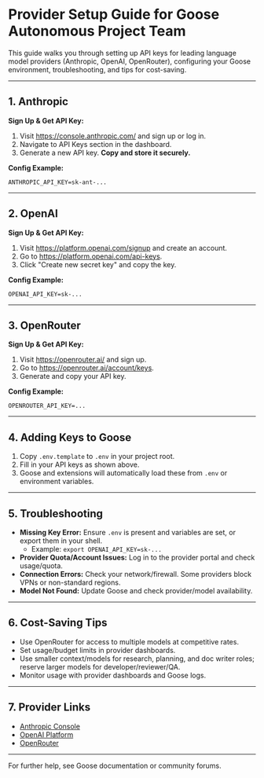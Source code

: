 # Provider Setup Guide for Goose Autonomous Project Team

This guide walks you through setting up API keys for leading language model providers (Anthropic, OpenAI, OpenRouter), configuring your Goose environment, troubleshooting, and tips for cost-saving.

---

## 1. Anthropic

**Sign Up & Get API Key:**
1. Visit https://console.anthropic.com/ and sign up or log in.
2. Navigate to API Keys section in the dashboard.
3. Generate a new API key. **Copy and store it securely.**

**Config Example:**
```
ANTHROPIC_API_KEY=sk-ant-...
```

---

## 2. OpenAI

**Sign Up & Get API Key:**
1. Visit https://platform.openai.com/signup and create an account.
2. Go to https://platform.openai.com/api-keys.
3. Click "Create new secret key" and copy the key.

**Config Example:**
```
OPENAI_API_KEY=sk-...
```

---

## 3. OpenRouter

**Sign Up & Get API Key:**
1. Visit https://openrouter.ai/ and sign up.
2. Go to https://openrouter.ai/account/keys.
3. Generate and copy your API key.

**Config Example:**
```
OPENROUTER_API_KEY=... 
```

---

## 4. Adding Keys to Goose

1. Copy `.env.template` to `.env` in your project root.
2. Fill in your API keys as shown above.
3. Goose and extensions will automatically load these from `.env` or environment variables.

---

## 5. Troubleshooting

- **Missing Key Error:** Ensure `.env` is present and variables are set, or export them in your shell.
  - Example: `export OPENAI_API_KEY=sk-...`
- **Provider Quota/Account Issues:** Log in to the provider portal and check usage/quota.
- **Connection Errors:** Check your network/firewall. Some providers block VPNs or non-standard regions.
- **Model Not Found:** Update Goose and check provider/model availability.

---

## 6. Cost-Saving Tips

- Use OpenRouter for access to multiple models at competitive rates.
- Set usage/budget limits in provider dashboards.
- Use smaller context/models for research, planning, and doc writer roles; reserve larger models for developer/reviewer/QA.
- Monitor usage with provider dashboards and Goose logs.

---

## 7. Provider Links

- [Anthropic Console](https://console.anthropic.com/)
- [OpenAI Platform](https://platform.openai.com/)
- [OpenRouter](https://openrouter.ai/)

---

For further help, see Goose documentation or community forums.